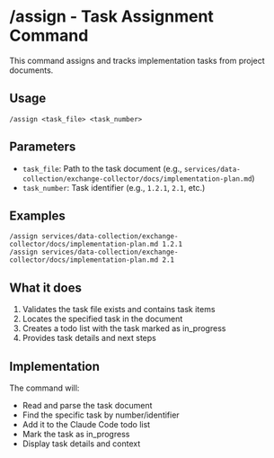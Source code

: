 # /assign - Task Assignment Command

This command assigns and tracks implementation tasks from project documents.

## Usage
```
/assign <task_file> <task_number>
```

## Parameters
- `task_file`: Path to the task document (e.g., `services/data-collection/exchange-collector/docs/implementation-plan.md`)
- `task_number`: Task identifier (e.g., `1.2.1`, `2.1`, etc.)

## Examples
```
/assign services/data-collection/exchange-collector/docs/implementation-plan.md 1.2.1
/assign services/data-collection/exchange-collector/docs/implementation-plan.md 2.1
```

## What it does
1. Validates the task file exists and contains task items
2. Locates the specified task in the document
3. Creates a todo list with the task marked as in_progress
4. Provides task details and next steps

## Implementation
The command will:
- Read and parse the task document
- Find the specific task by number/identifier
- Add it to the Claude Code todo list
- Mark the task as in_progress
- Display task details and context